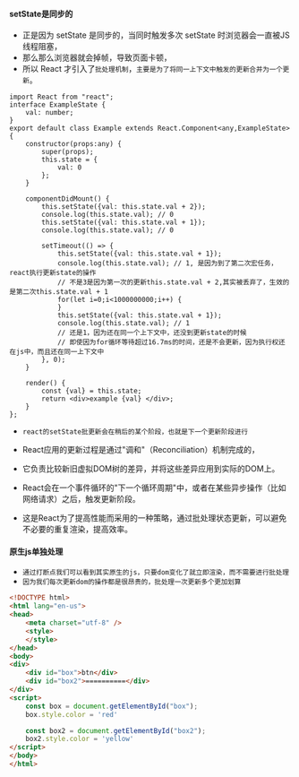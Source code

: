 #### setState是同步的
* 正是因为 setState 是同步的，当同时触发多次 setState 时浏览器会一直被JS线程阻塞，
* 那么那么浏览器就会掉帧，导致页面卡顿，
* 所以 React 才引入了`批处理机制`，`主要是为了将同一上下文中触发的更新合并为一个更新`。

```tsx
import React from "react";
interface ExampleState {
    val: number;
}
export default class Example extends React.Component<any,ExampleState> {
    constructor(props:any) {
        super(props);
        this.state = {
            val: 0
        };
    }

    componentDidMount() {
        this.setState({val: this.state.val + 2});
        console.log(this.state.val); // 0
        this.setState({val: this.state.val + 1});
        console.log(this.state.val); // 0

        setTimeout(() => {
            this.setState({val: this.state.val + 1});
            console.log(this.state.val); // 1, 是因为到了第二次宏任务，react执行更新state的操作
            // 不是3是因为第一次的更新this.state.val + 2,其实被丢弃了，生效的是第二次this.state.val + 1
            for(let i=0;i<1000000000;i++) {
            }
            this.setState({val: this.state.val + 1});
            console.log(this.state.val); // 1
            // 还是1，因为还在同一个上下文中，还没到更新state的时候
            // 即使因为for循环等待超过16.7ms的时间，还是不会更新，因为执行权还在js中，而且还在同一上下文中
        }, 0);
    }

    render() {
        const {val} = this.state;
        return <div>example {val} </div>;
    }
};
```

* `react的setState批更新会在稍后的某个阶段，也就是下一个更新阶段进行`
* React应用的更新过程是通过"调和"（Reconciliation）机制完成的，
* 它负责比较新旧虚拟DOM树的差异，并将这些差异应用到实际的DOM上。

* React会在一个事件循环的"下一个循环周期"中，或者在某些异步操作（比如网络请求）之后，触发更新阶段。
* 这是React为了提高性能而采用的一种策略，通过批处理状态更新，可以避免不必要的重复渲染，提高效率。

#### 原生js单独处理
* `通过打断点我们可以看到其实原生的js，只要dom变化了就立即渲染，而不需要进行批处理`
* `因为我们每次更新dom的操作都是很昂贵的，批处理一次更新多个更加划算`
```html
<!DOCTYPE html>
<html lang="en-us">
<head>
    <meta charset="utf-8" />
    <style>
    </style>
</head>
<body>
<div>
    <div id="box">btn</div>
    <div id="box2">==========</div>
</div>
<script>
    const box = document.getElementById("box");
    box.style.color = 'red'

    const box2 = document.getElementById("box2");
    box2.style.color = 'yellow'
</script>
</body>
</html>
```
